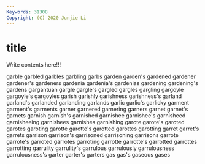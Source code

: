 ```yaml
---
Keywords: 31308
Copyright: (C) 2020 Junjie Li
---
```


# title

Write contents here!!!

garble 
garbled 
garbles 
garbling 
garbs 
garden
garden's 
gardened 
gardener 
gardener's 
gardeners 
gardenia 
gardenia's 
gardenias 
gardening 
gardening's
gardens 
gargantuan 
gargle 
gargle's 
gargled 
gargles 
gargling 
gargoyle 
gargoyle's 
gargoyles
garish 
garishly 
garishness 
garishness's 
garland 
garland's 
garlanded 
garlanding 
garlands 
garlic
garlic's 
garlicky 
garment 
garment's 
garments 
garner 
garnered 
garnering 
garners 
garnet
garnet's 
garnets 
garnish 
garnish's 
garnished 
garnishee 
garnishee's 
garnisheed 
garnisheeing 
garnishees
garnishes 
garnishing 
garote 
garote's 
garoted 
garotes 
garoting 
garotte 
garotte's 
garotted
garottes 
garotting 
garret 
garret's 
garrets 
garrison 
garrison's 
garrisoned 
garrisoning 
garrisons
garrote 
garrote's 
garroted 
garrotes 
garroting 
garrotte 
garrotte's 
garrotted 
garrottes 
garrotting
garrulity 
garrulity's 
garrulous 
garrulously 
garrulousness 
garrulousness's 
garter 
garter's 
garters 
gas
gas's 
gaseous 
gases 
